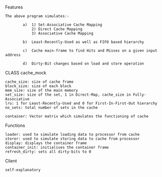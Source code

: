 Features

    The above program simulates:-

            a)  1) Set-Associative Cache Mapping
                2) Direct Cache Mapping
                3) Associative Cache Mapping

            b)  Least-Recently-Used as well as FIFO based hierarchy

            c)  Cache main-frame to find Hits and Misses on a given input address

            d)  Dirty-Bit changes based on load and store operation

CLASS cache_mock
    
    cache_size: size of cache frame
    block_size: size of each block
    mem_size: size of the main memory
    set_size: size of the set, 1 in Direct-Map, cache_size in Fully-Associative
    lru: 1 for Least-Recently-Used and 0 for First-In-First-Out hierarchy
    no_sets: total number of sets in the cache
    
    container: Vector matrix which simulates the functioning of cache

Functions
    
    loader: used to simulate loading data to processor from cache
    storer: used to simulate storing data to cache from processor
    display: displays the container frame
    container_init: initialises the container frame
    refresh_dirty: sets all dirty-bits to 0

Client
    
    self-explanatory